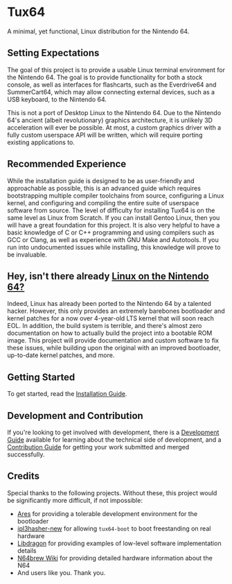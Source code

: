 # Tux64
A minimal, yet functional, Linux distribution for the Nintendo 64.

## Setting Expectations
The goal of this project is to provide a usable Linux terminal environment for
the Nintendo 64.  The goal is to provide functionality for both a stock
console, as well as interfaces for flashcarts, such as the Everdrive64 and
SummerCart64, which may allow connecting external devices, such as a USB
keyboard, to the Nintendo 64.

This is not a port of Desktop Linux to the Nintendo 64.  Due to the Nintendo
64's ancient (albeit revolutionary) graphics architecture, it is unlikely 3D
acceleration will ever be possible.  At most, a custom graphics driver with a
fully custom userspace API will be written, which will require porting existing
applications to.

## Recommended Experience
While the installation guide is designed to be as user-friendly and approachable
as possible, this is an advanced guide which requires bootstrapping multiple
compiler toolchains from source, configuring a Linux kernel, and configuring and
compiling the entire suite of userspace software from source.  The level of
difficulty for installing Tux64 is on the same level as Linux from Scratch.  If
you can install Gentoo Linux, then you will have a great foundation for this
project.  It is also very helpful to have a basic knowledge of C or C++
programming and using compilers such as GCC or Clang, as well as experience with
GNU Make and Autotools.  If you run into undocumented issues while installing,
this knowledge will prove to be invaluable.

## Hey, isn't there already [Linux on the Nintendo 64?](https://www.github.com/clbr/n64bootloader)
Indeed, Linux has already been ported to the Nintendo 64 by a talented hacker.
However, this only provides an extremely barebones bootloader and kernel patches
for a now over 4-year-old LTS kernel that will soon reach EOL.  In addition, the
build system is terrible, and there's almost zero documentation on how to
actually build the project into a bootable ROM image.  This project will provide
documentation and custom software to fix these issues, while building upon the
original with an improved bootloader, up-to-date kernel patches, and more.

## Getting Started
To get started, read the [Installation Guide](docs/installation.md).

## Development and Contribution
If you're looking to get involved with development, there is a
[Development Guide](docs/development.md) available for learning about the
technical side of development, and a [Contribution Guide](docs/contributing.md)
for getting your work submitted and merged successfully.

## Credits
Special thanks to the following projects.  Without these, this project would be
significantly more difficult, if not impossible:
 - [Ares](https://ares-emu.net) for providing a tolerable development environment for the bootloader
 - [ipl3hasher-new](https://github.com/Polprzewodnikowy/ipl3hasher-new) for allowing `tux64-boot` to boot freestanding on real hardware
 - [Libdragon](https://libdragon.dev) for providing examples of low-level software implementation details
 - [N64brew Wiki](https://n64brew.dev) for providing detailed hardware information about the N64
 - And users like you.  Thank you.

